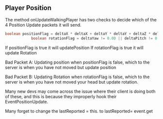 ## Player Position

The method onUpdateWalkingPlayer has two checks to decide which of the 4 Position Update packets it will send.

```java
boolean positionFlag = deltaX * deltaX + deltaY * deltaY + deltaZ * deltaZ > 9.0E-4D || this.positionUpdateTicks >= 20;
            boolean rotationFlag = deltaYaw != 0.0D || deltaPitch != 0.0D;
```
If positionFlag is true it will updatePosition
If rotationFlag is true it will update Rotation

Bad Packet A: Updating position when positionFlag is false, which to the server is when you have not moved but update position

Bad Packet B: Updating Rotation when rotationFlag is false, which to the server is when you have not moved your head but update rotation.

Many new devs may come across the issue where their client is doing both of these, and this is because they improperly hook their EventPositionUpdate.

Many forget to change the lastReported<positionDataType> = this.<positionDataType> to lastReported<positionDataType>= event.get<positionDataType>
